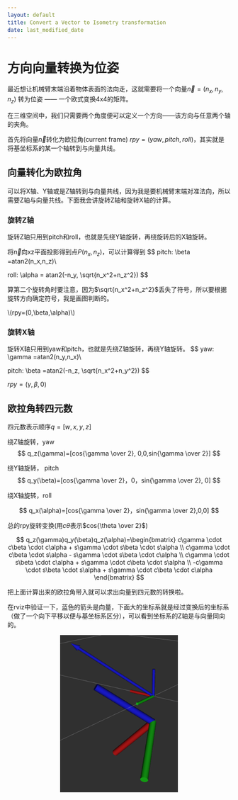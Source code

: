 ```yaml
---
layout: default
title: Convert a Vector to Isometry transformation
date: last_modified_date
---
```

# 方向向量转换为位姿

最近想让机械臂末端沿着物体表面的法向走，这就需要将一个向量$\vec n = (n_x, n_y, n_z)$ 转为位姿 —— 一个欧式变换4x4的矩阵。

在三维空间中，我们只需要两个角度便可以定义一个方向——该方向与任意两个轴的夹角。

首先将向量$\vec n$转化为欧拉角(current frame) $rpy=(yaw, pitch, roll)$，其实就是将基坐标系的某一个轴转到与向量共线。

## 向量转化为欧拉角

可以将X轴、Y轴或是Z轴转到与向量共线，因为我是要机械臂末端对准法向，所以需要Z轴与向量共线。下面我会讲旋转Z轴和旋转X轴的计算。

### 旋转Z轴

旋转Z轴只用到pitch和roll，也就是先绕Y轴旋转，再绕旋转后的X轴旋转。

将$\vec n$向xz平面投影得到点$P(n_x,n_z)$，可以计算得到
$$
pitch: \beta =atan2(n_x,n_z)\\

roll: \alpha = atan2(-n_y, \sqrt{n_x^2+n_z^2})
$$

算第二个旋转角时要注意，因为$\sqrt{n_x^2+n_z^2}$丢失了符号，所以要根据旋转方向确定符号，我是画图判断的。

\\(rpy=(0,\beta,\alpha)\\)



### 旋转X轴

旋转X轴只用到yaw和pitch，也就是先绕Z轴旋转，再绕Y轴旋转。
$$
yaw: \gamma =atan2(n_y,n_x)\\

pitch: \beta =atan2(-n_z, \sqrt{n_x^2+n_y^2})
$$

$rpy=(\gamma, \beta,0)$

## 欧拉角转四元数

四元数表示顺序$q=[w,x,y,z]$

绕Z轴旋转，yaw
$$
q_z(\gamma)=[cos{\gamma \over 2}, 0,0,sin{\gamma \over 2}]
$$

绕Y轴旋转， pitch
$$
q_y(\beta)=[cos{\gamma \over 2}，0，sin{\gamma \over 2}, 0]
$$

绕X轴旋转，roll

$$
q_x(\alpha)=[cos{\gamma \over 2}，sin{\gamma \over 2},0,0]
$$

总的rpy旋转变换(用$c\theta$表示$cos{\theta \over 2}$)

$$
q_z(\gamma)q_y(\beta)q_z(\alpha)=\begin{bmatrix}
c\gamma \cdot c\beta \cdot c\alpha + s\gamma \cdot s\beta \cdot s\alpha \\
c\gamma \cdot c\beta \cdot s\alpha - s\gamma \cdot s\beta \cdot c\alpha \\
c\gamma \cdot s\beta \cdot c\alpha + s\gamma \cdot c\beta \cdot s\alpha \\
-c\gamma \cdot s\beta \cdot s\alpha + s\gamma \cdot c\beta \cdot c\alpha 
\end{bmatrix}
$$

把上面计算出来的欧拉角带入就可以求出向量到四元数的转换啦。

在rviz中验证一下，蓝色的箭头是向量，下面大的坐标系就是经过变换后的坐标系（做了一个向下平移以便与基坐标系区分），可以看到坐标系的Z轴是与向量同向的。

<center><img src="https://raw.githubusercontent.com/gywhitel/Image-Warehouse/master/typora-image/image-20210526223344320.png" alt="image-20210526223344320" style="zoom:80%;" align /></center>